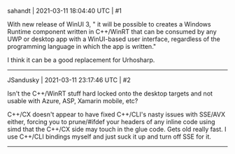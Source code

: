 sahandt | 2021-03-11 18:04:40 UTC | #1

With new release of WinUI 3, " it will be possible to creates a Windows Runtime component written in C++/WinRT that can be consumed by any UWP or desktop app with a WinUI-based user interface, regardless of the programming language in which the app is written."

I think it can be a good replacement for Urhosharp.

-------------------------

JSandusky | 2021-03-11 23:17:46 UTC | #2

Isn't the C++/WinRT stuff hard locked onto the desktop targets and not usable with Azure, ASP, Xamarin mobile, etc?

C++/CX doesn't appear to have fixed C++/CLI's nasty issues with SSE/AVX either, forcing you to prune/#ifdef your headers of any inline code using simd that the C++/CX side may touch in the glue code. Gets old really fast. I use C++/CLI bindings myself and just suck it up and turn off SSE for it.

-------------------------

